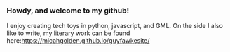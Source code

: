 ### Howdy, and welcome to my github!

I enjoy creating tech toys in python, javascript, and GML. 
On the side I also like to write, my literary work can be found here:https://micahgolden.github.io/guyfawkesite/
